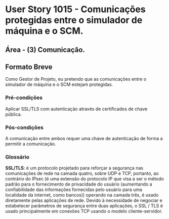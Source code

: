 # User Story 1015 - Comunicações protegidas entre o simulador de máquina e o SCM.

## Área - (3) Comunicação.

## Formato Breve

Como Gestor de Projeto, eu pretendo que as comunicações entre o simulador de máquina e o SCM estejam protegidas.

### Pré-condições

Aplicar SSL/TLS com autenticação através de certificados de chave pública. 

### Pós-condições

A comunicação entre ambos requer uma chave de autenticação de forma a permitir a comunicação.



### Glossário

**SSL/TLS**:  é um protocolo projetado para reforçar a segurança nas comunicações de rede na camada quatro, sobre UDP e TCP, portanto, ao contrário do IPsec (é uma extensão do protocolo IP que visa a ser o método padrão para o fornecimento de privacidade do usuário (aumentando a confiabilidade das informações fornecidas pelo usuário para uma localidade da internet, como bancos)) operando na camada três, é usado diretamente pelas aplicações de rede. Devido à necessidade de negociar e estabelecer parâmetros de segurança entre duas aplicações, o SSL / TLS é usado principalmente em conexões TCP usando o modelo cliente-servidor.

